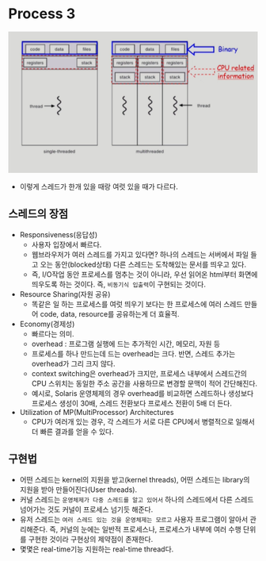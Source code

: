 # Process 3

![싱글멀티스레드](./assets/singlemulti.png)
- 이렇게 스레드가 한개 있을 때랑 여럿 있을 때가 다르다.

## 스레드의 장점
- Responsiveness(응답성)
    - 사용자 입장에서 빠르다.
    - 웹브라우저가 여러 스레드를 가지고 있다면? 하나의 스레드는 서버에서 파일 들고 오는 동안(blocked상태) 다른 스레드는 도착해있는 문서를 띄우고 있다.
    - 즉, I/O작업 동안 프로세스를 멈추는 것이 아니라, 우선 읽어온 html부터 화면에 띄우도록 하는 것이다. 즉, `비동기식 입출력`이 구현되는 것이다.
- Resource Sharing(자원 공유)
    - 똑같은 일 하는 프로세스를 여럿 띄우기 보다는 한 프로세스에 여러 스레드 만들어 code, data, resource를 공유하는게 더 효율적.
- Economy(경제성)
    - 빠르다는 의미.
    - overhead : 프로그램 실행에 드는 추가적인 시간, 메모리, 자원 등
    - 프로세스를 하나 만드는데 드는 overhead는 크다. 반면, 스레드 추가는 overhead가 그리 크지 않다.
    - context switching은 overhead가 크지만, 프로세스 내부에서 스레드간의 CPU 스위치는 동일한 주소 공간을 사용하므로 변경할 문맥이 적어 간단해진다.
    - 예시로, Solaris 운영체제의 경우 overhead를 비교하면 스레드하나 생성보다 프로세스 생성이 30배, 스레드 전환보다 프로세스 전환이 5배 더 든다.
- Utilization of MP(MultiProcessor) Architectures
    - CPU가 여러개 있는 경우, 각 스레드가 서로 다른 CPU에서 병렬적으로 일해서 더 빠른 결과를 얻을 수 있다.

## 구현법
- 어떤 스레드는 kernel의 지원을 받고(kernel threads), 어떤 스레드는 library의 지원을 받아 만들어진다(User threads).
- 커널 스레드는 `운영체제가 다중 스레드를 알고 있어서` 하나의 스레드에서 다른 스레드 넘어가는 것도 커널이 프로세스 넘기듯 해준다.
- 유저 스레드는 `여러 스레드 있는 것을 운영체제는 모르고` 사용자 프로그램이 알아서 관리해준다. 즉, 커널의 눈에는 일반적 프로세스나, 프로세스가 내부에 여러 수행 단위를 구현한 것이라 구현상의 제약점이 존재한다.
- 몇몇은 real-time기능 지원하는 real-time thread다.